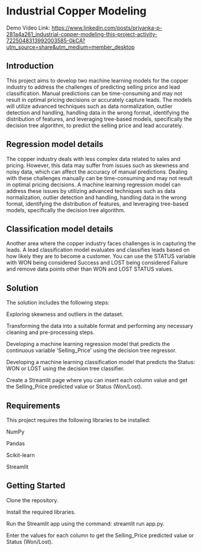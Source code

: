 # Industrial Copper Modeling

Demo Video Link: https://www.linkedin.com/posts/priyanka-p-281a4a261_industrial-copper-modeling-this-project-activity-7225048313992003585-0kCA?utm_source=share&utm_medium=member_desktop

## Introduction
This project aims to develop two machine learning models for the copper industry to address the challenges of predicting selling price and lead classification. Manual predictions can be time-consuming and may not result in optimal pricing decisions or accurately capture leads. The models will utilize advanced techniques such as data normalization, outlier detection and handling, handling data in the wrong format, identifying the distribution of features, and leveraging tree-based models, specifically the decision tree algorithm, to predict the selling price and lead accurately.

## Regression model details
The copper industry deals with less complex data related to sales and pricing. However, this data may suffer from issues such as skewness and noisy data, which can affect the accuracy of manual predictions. Dealing with these challenges manually can be time-consuming and may not result in optimal pricing decisions. A machine learning regression model can address these issues by utilizing advanced techniques such as data normalization, outlier detection and handling, handling data in the wrong format, identifying the distribution of features, and leveraging tree-based models, specifically the decision tree algorithm.

## Classification model details
Another area where the copper industry faces challenges is in capturing the leads. A lead classification model evaluates and classifies leads based on how likely they are to become a customer. You can use the STATUS variable with WON being considered Success and LOST being considered Failure and remove data points other than WON and LOST STATUS values.

## Solution

The solution includes the following steps:

Exploring skewness and outliers in the dataset.

Transforming the data into a suitable format and performing any necessary cleaning and pre-processing steps.

Developing a machine learning regression model that predicts the continuous variable 'Selling_Price' using the decision tree regressor.

Developing a machine learning classification model that predicts the Status: WON or LOST using the decision tree classifier.

Create a Streamlit page where you can insert each column value and get the Selling_Price predicted value or Status (Won/Lost).

## Requirements

This project requires the following libraries to be installed:

NumPy

Pandas

Scikit-learn

Streamlit

## Getting Started

Clone the repository.

Install the required libraries.

Run the Streamlit app using the command: streamlit run app.py.

Enter the values for each column to get the Selling_Price predicted value or Status (Won/Lost).
